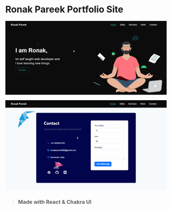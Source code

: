 # Ronak Pareek Portfolio Site #

![Site Demo](portfolio1.gif "Title is optional")

![Site Demo](contact.gif "Title is optional")

>### **Made with React & Chakra UI** ###